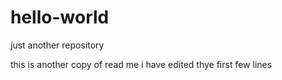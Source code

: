 # hello-world
just another repository


this is another copy of read me i have edited thye first few lines
